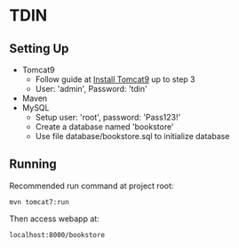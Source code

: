 # TDIN

## Setting Up

 - Tomcat9
   - Follow guide at [Install Tomcat9](https://www.osradar.com/how-to-install-tomcat-on-fedora-29/) up to step 3
   - User: 'admin', Password: 'tdin'
 - Maven
 - MySQL
   - Setup user: 'root', password: 'Pass123!'
   - Create a database named 'bookstore'
   - Use file database/bookstore.sql to initialize database

## Running

Recommended run command at project root:

    mvn tomcat7:run
    
Then access webapp at:
   
    localhost:8000/bookstore
